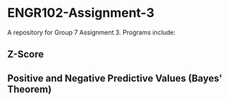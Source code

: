 # ENGR102-Assignment-3

A repository for Group 7 Assignment 3. Programs include:

## Z-Score

## Positive and Negative Predictive Values (Bayes' Theorem)
